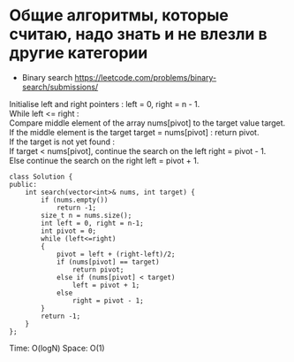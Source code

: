 # Общие алгоритмы, которые считаю, надо знать и не влезли в другие категории

- Binary search
https://leetcode.com/problems/binary-search/submissions/

Initialise left and right pointers : left = 0, right = n - 1.  
While left <= right :  
Compare middle element of the array nums[pivot] to the target value target.  
If the middle element is the target target = nums[pivot] : return pivot.  
If the target is not yet found :  
If target < nums[pivot], continue the search on the left right = pivot - 1.  
Else continue the search on the right left = pivot + 1.  

```
class Solution {
public:
    int search(vector<int>& nums, int target) {
        if (nums.empty())
            return -1;
        size_t n = nums.size(); 
        int left = 0, right = n-1;
        int pivot = 0;
        while (left<=right)
        {
            pivot = left + (right-left)/2;
            if (nums[pivot] == target)
                return pivot;
            else if (nums[pivot] < target)
                left = pivot + 1;
            else
                right = pivot - 1;
        }
        return -1;
    }
};
```
 Time: O(logN)
 Space: O(1)
 
 
